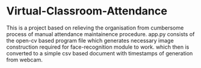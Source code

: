 # Virtual-Classroom-Attendance
This is a project based on relieving the organisation from cumbersome process of manual attendance maintainence procedure.
app.py consists of the open-cv based program file which generates necessary image construction required for face-recognition module to work.
which then is converted to a simple csv based document with timestamps of generation from webcam.

